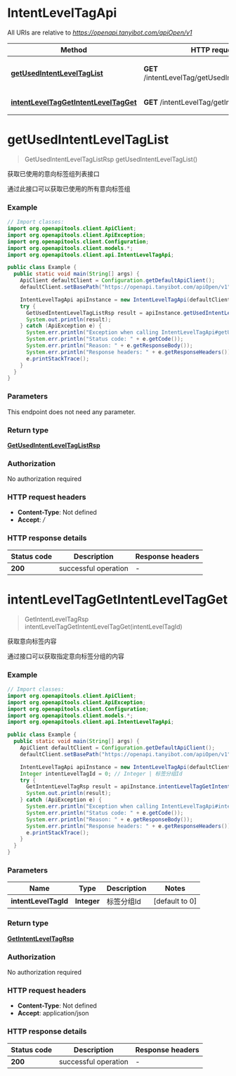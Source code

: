 # IntentLevelTagApi

All URIs are relative to *https://openapi.tanyibot.com/apiOpen/v1*

Method | HTTP request | Description
------------- | ------------- | -------------
[**getUsedIntentLevelTagList**](IntentLevelTagApi.md#getUsedIntentLevelTagList) | **GET** /intentLevelTag/getUsedIntentLevelTagList | 获取已使用的意向标签组列表接口
[**intentLevelTagGetIntentLevelTagGet**](IntentLevelTagApi.md#intentLevelTagGetIntentLevelTagGet) | **GET** /intentLevelTag/getIntentLevelTag | 获取意向标签内容


<a name="getUsedIntentLevelTagList"></a>
# **getUsedIntentLevelTagList**
> GetUsedIntentLevelTagListRsp getUsedIntentLevelTagList()

获取已使用的意向标签组列表接口

通过此接口可以获取已使用的所有意向标签组

### Example
```java
// Import classes:
import org.openapitools.client.ApiClient;
import org.openapitools.client.ApiException;
import org.openapitools.client.Configuration;
import org.openapitools.client.models.*;
import org.openapitools.client.api.IntentLevelTagApi;

public class Example {
  public static void main(String[] args) {
    ApiClient defaultClient = Configuration.getDefaultApiClient();
    defaultClient.setBasePath("https://openapi.tanyibot.com/apiOpen/v1");

    IntentLevelTagApi apiInstance = new IntentLevelTagApi(defaultClient);
    try {
      GetUsedIntentLevelTagListRsp result = apiInstance.getUsedIntentLevelTagList();
      System.out.println(result);
    } catch (ApiException e) {
      System.err.println("Exception when calling IntentLevelTagApi#getUsedIntentLevelTagList");
      System.err.println("Status code: " + e.getCode());
      System.err.println("Reason: " + e.getResponseBody());
      System.err.println("Response headers: " + e.getResponseHeaders());
      e.printStackTrace();
    }
  }
}
```

### Parameters
This endpoint does not need any parameter.

### Return type

[**GetUsedIntentLevelTagListRsp**](GetUsedIntentLevelTagListRsp.md)

### Authorization

No authorization required

### HTTP request headers

 - **Content-Type**: Not defined
 - **Accept**: */*

### HTTP response details
| Status code | Description | Response headers |
|-------------|-------------|------------------|
**200** | successful operation |  -  |

<a name="intentLevelTagGetIntentLevelTagGet"></a>
# **intentLevelTagGetIntentLevelTagGet**
> GetIntentLevelTagRsp intentLevelTagGetIntentLevelTagGet(intentLevelTagId)

获取意向标签内容

通过接口可以获取指定意向标签分组的内容

### Example
```java
// Import classes:
import org.openapitools.client.ApiClient;
import org.openapitools.client.ApiException;
import org.openapitools.client.Configuration;
import org.openapitools.client.models.*;
import org.openapitools.client.api.IntentLevelTagApi;

public class Example {
  public static void main(String[] args) {
    ApiClient defaultClient = Configuration.getDefaultApiClient();
    defaultClient.setBasePath("https://openapi.tanyibot.com/apiOpen/v1");

    IntentLevelTagApi apiInstance = new IntentLevelTagApi(defaultClient);
    Integer intentLevelTagId = 0; // Integer | 标签分组Id
    try {
      GetIntentLevelTagRsp result = apiInstance.intentLevelTagGetIntentLevelTagGet(intentLevelTagId);
      System.out.println(result);
    } catch (ApiException e) {
      System.err.println("Exception when calling IntentLevelTagApi#intentLevelTagGetIntentLevelTagGet");
      System.err.println("Status code: " + e.getCode());
      System.err.println("Reason: " + e.getResponseBody());
      System.err.println("Response headers: " + e.getResponseHeaders());
      e.printStackTrace();
    }
  }
}
```

### Parameters

Name | Type | Description  | Notes
------------- | ------------- | ------------- | -------------
 **intentLevelTagId** | **Integer**| 标签分组Id | [default to 0]

### Return type

[**GetIntentLevelTagRsp**](GetIntentLevelTagRsp.md)

### Authorization

No authorization required

### HTTP request headers

 - **Content-Type**: Not defined
 - **Accept**: application/json

### HTTP response details
| Status code | Description | Response headers |
|-------------|-------------|------------------|
**200** | successful operation |  -  |


